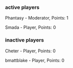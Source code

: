 ### active players
Phantasy - Moderator, Points: 1

Smada - Player, Points: 0

### inactive players

Cheter - Player, Points: 0

bmattblake - Player, Points: 0
